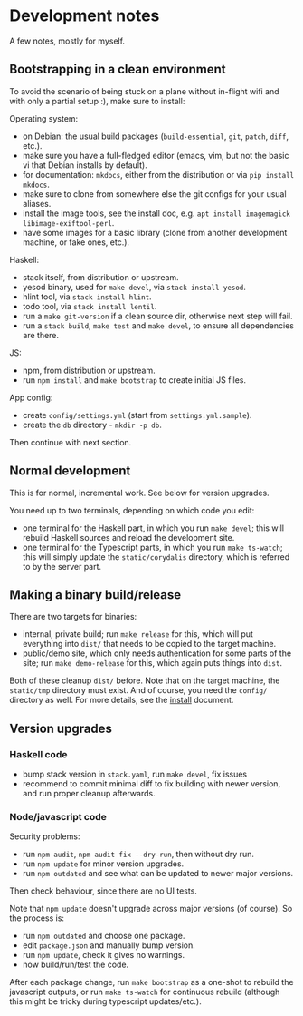 # Development notes

A few notes, mostly for myself.

## Bootstrapping in a clean environment

To avoid the scenario of being stuck on a plane without in-flight wifi
and with only a partial setup :), make sure to install:

Operating system:

* on Debian: the usual build packages (`build-essential`, `git`,
  `patch`, `diff`, etc.).
* make sure you have a full-fledged editor (emacs, vim, but not the
  basic vi that Debian installs by default).
* for documentation: `mkdocs`, either from the distribution or via `pip
  install mkdocs`.
* make sure to clone from somewhere else the git configs for your usual
  aliases.
* install the image tools, see the install doc, e.g. `apt install
  imagemagick libimage-exiftool-perl`.
* have some images for a basic library (clone from another development
  machine, or fake ones, etc.).

Haskell:

* stack itself, from distribution or upstream.
* yesod binary, used for `make devel`, via `stack install yesod`.
* hlint tool, via `stack install hlint`.
* todo tool, via `stack install lentil`.
* run a `make git-version` if a clean source dir, otherwise next step
  will fail.
* run a `stack build`, `make test` and `make devel`, to ensure all
  dependencies are there.

JS:

* npm, from distribution or upstream.
* run `npm install` and `make bootstrap` to create initial JS files.

App config:

* create `config/settings.yml` (start from `settings.yml.sample`).
* create the `db` directory - `mkdir -p db`.

Then continue with next section.

## Normal development

This is for normal, incremental work. See below for version upgrades.

You need up to two terminals, depending on which code you edit:

* one terminal for the Haskell part, in which you run `make devel`; this will
  rebuild Haskell sources and reload the development site.
* one terminal for the Typescript parts, in which you run `make ts-watch`; this
  will simply update the `static/corydalis` directory, which is referred to by
  the server part.

## Making a binary build/release

There are two targets for binaries:

* internal, private build; run `make release` for this, which will put
  everything into `dist/` that needs to be copied to the target machine.
* public/demo site, which only needs authentication for some parts of the site;
  run `make demo-release` for this, which again puts things into `dist`.

Both of these cleanup `dist/` before. Note that on the target machine, the
`static/tmp` directory must exist. And of course, you need the `config/`
directory as well. For more details, see the [install](install.md) document.

## Version upgrades

### Haskell code

* bump stack version in `stack.yaml`, run `make devel`, fix issues
* recommend to commit minimal diff to fix building with newer version, and run
  proper cleanup afterwards.

### Node/javascript code

Security problems:

* run `npm audit`, `npm audit fix --dry-run`, then without dry run.
* run `npm update` for minor version upgrades.
* run `npm outdated` and see what can be updated to newer major versions.

Then check behaviour, since there are no UI tests.

Note that `npm update` doesn't upgrade across major versions (of course). So
the process is:

* run `npm outdated` and choose one package.
* edit `package.json` and manually bump version.
* run `npm update`, check it gives no warnings.
* now build/run/test the code.

After each package change, run `make bootstrap` as a one-shot to rebuild the
javascript outputs, or run `make ts-watch` for continuous rebuild (although this
might be tricky during typescript updates/etc.).
